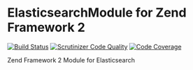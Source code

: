 # ElasticsearchModule for Zend Framework 2

[![Build Status](https://scrutinizer-ci.com/g/pedromdev/elasticsearch-module/badges/build.png?b=master)](https://scrutinizer-ci.com/g/pedromdev/elasticsearch-module/build-status/master) [![Scrutinizer Code Quality](https://scrutinizer-ci.com/g/pedromdev/elasticsearch-module/badges/quality-score.png?b=master)](https://scrutinizer-ci.com/g/pedromdev/elasticsearch-module/?branch=master) [![Code Coverage](https://scrutinizer-ci.com/g/pedromdev/elasticsearch-module/badges/coverage.png?b=master)](https://scrutinizer-ci.com/g/pedromdev/elasticsearch-module/?branch=master)

Zend Framework 2 Module for Elasticsearch

